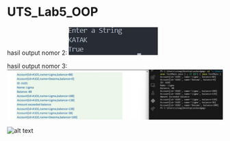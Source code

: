 # UTS_Lab5_OOP
hasil output nomor 2:
![alt text](https://github.com/Venda-Alfingki/UTS_Lab5_OOP/blob/main/output%202.jpeg?raw=true)

hasil output nomor 3:
 ![alt text](https://github.com/Venda-Alfingki/UTS_Lab5_OOP/blob/main/output%203.jpeg?raw=true)

![alt text](?raw=true)
